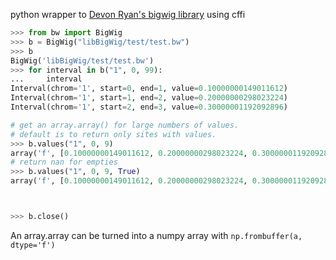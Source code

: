 python wrapper to [Devon Ryan's bigwig library](https://github.com/dpryan79/libBigWig) using cffi

```Python
>>> from bw import BigWig
>>> b = BigWig("libBigWig/test/test.bw")
>>> b
BigWig('libBigWig/test/test.bw')
>>> for interval in b("1", 0, 99):
...     interval
Interval(chrom='1', start=0, end=1, value=0.10000000149011612)
Interval(chrom='1', start=1, end=2, value=0.20000000298023224)
Interval(chrom='1', start=2, end=3, value=0.30000001192092896)

# get an array.array() for large numbers of values.
# default is to return only sites with values.
>>> b.values("1", 0, 9)
array('f', [0.10000000149011612, 0.20000000298023224, 0.30000001192092896])
# return nan for empties
>>> b.values("1", 0, 9, True)
array('f', [0.10000000149011612, 0.20000000298023224, 0.30000001192092896, nan, nan, nan, nan, nan, nan])



>>> b.close()
```

An array.array can be turned into a numpy array with `np.frombuffer(a, dtype='f')`
